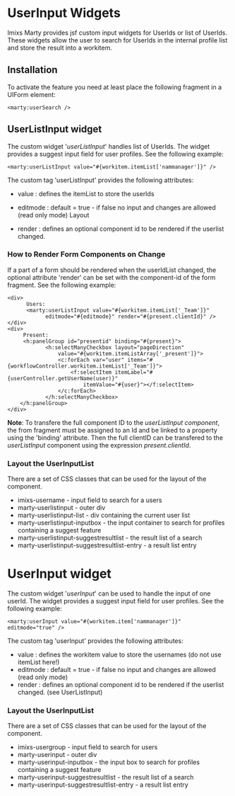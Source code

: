 # UserInput Widgets

Imixs Marty provides jsf custom input widgets for UserIds or list of UserIds.  These widgets allow the user to search for UserIds in the internal profile list and store the result into a workitem.

## Installation

To activate the feature you need at least place the following fragment in a UIForm element:

	<marty:userSearch />


## UserListInput widget

The custom widget '_userListInput_' handles list of UserIds. The widget provides a suggest input field for user profiles. See the following example:

	<marty:userListInput value="#{workitem.itemList['nammanager']}" />

The custom tag 'userListInput' provides the following attributes:

 * value : defines the itemList to store the userIds 
 
 * editmode : default = true - if false no input and changes are allowed (read only mode)
Layout

 * render : defines an optional component id to be rendered if the userlist changed. 
 
### How to Render Form Components on Change 

If a part of a form should be rendered when the userIdList changed, the optional attribute 'render' can be set with the component-id of the form fragment. See the following example:


	<div>
		  Users: 	
		  <marty:userListInput value="#{workitem.itemList['_Team']}"
				editmode="#{editmode}" render="#{present.clientId}" />
	</div>
	<div>
		 Present: 
		 <h:panelGroup id="presentid" binding="#{present}">
				<h:selectManyCheckbox layout="pageDirection"
					value="#{workitem.itemListArray['_present']}">
					<c:forEach var="user" items="#{workflowController.workitem.itemList['_Team']}">
						<f:selectItem itemLabel="#{userController.getUserName(user)}"
							itemValue="#{user}"></f:selectItem>
					</c:forEach>
				</h:selectManyCheckbox>
		</h:panelGroup>
	</div>
 
**Note**: To transfere the full component ID to the _userListInput component_, the from fragment must be assigned to an Id and be linked to a property using the 'binding' attribute. Then the full clientID can be transfered to the _userListInput_ component using the expression _present.clientId_. 

  
### Layout the UserInputList
 
There are a set of CSS classes that can be used for the layout of the component. 

 * imixs-username -  input field to search for a users
 * marty-userlistinput - outer div
 * marty-userlistinput-list - div containing the current user list
 * marty-userlistinput-inputbox - the input container to search for profiles containing a suggest feature
 * marty-userlistinput-suggestresultlist - the result list of a search
 * marty-userlistinput-suggestresultlist-entry - a result list entry

# UserInput widget

The custom widget '_userInput_' can be used to handle the input of one userId. The widget  provides a suggest input field for user profiles. See the following example:

	<marty:userInput value="#{workitem.item['nammanager']}" editmode="true" />

 The custom tag 'userInput' provides the following attributes:

 * value : defines the workitem value to store the usernames (do not use itemList here!)
 * editmode : default = true - if false no input and changes are allowed (read only mode)
 * render : defines an optional component id to be rendered if the userlist changed. (see UserListInput)

 
### Layout the UserInputList
There are a set of CSS classes that can be used for the layout of the component. 

 * imixs-usergroup - input field to search for users
 * marty-userinput - outer div
 * marty-userinput-inputbox - the input box to search for profiles containing a suggest feature
 * marty-userinput-suggestresultlist - the result list of a search
 * marty-userinput-suggestresultlist-entry - a result list entry
 

 